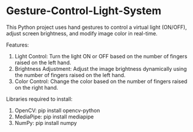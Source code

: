 # Gesture-Control-Light-System

This Python project uses hand gestures to control a virtual light (ON/OFF), adjust screen brightness, and modify image color in real-time.

Features:

1. Light Control: Turn the light ON or OFF based on the number of fingers raised on the left hand.
2. Brightness Adjustment: Adjust the image brightness dynamically using the number of fingers raised on the left hand.
3. Color Control: Change the color based on the number of fingers raised on the right hand.


Libraries required to install:

1. OpenCV: pip install opencv-python
2. MediaPipe: pip install mediapipe
3. NumPy: pip install numpy
